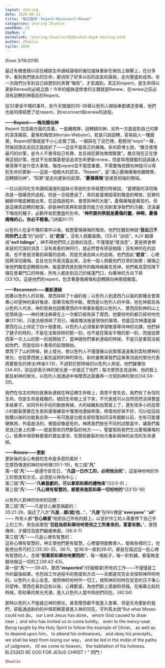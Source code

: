 ```yaml
---
layout: sharing
date: 2020-06-11
title: "每日靈修：Repent—Reconnect—Renew"
categories: sharing Zhuolin
weekNum: 23
dayNum: 4
permalink: /sharing/zhuolin/2020/wk23-day4-sharing.html
author: Zhuolin
cycle: 2020
---
```

(from 3/19/2018)

最近有機會跟以前在網路生命讀經論壇的幾位姐妹重新在微信上聯繫上，在分享中，看到我們彼此的生命，都消除了好多以前的血氣和躁戾，走向豐盛和成熟。有一次我們分享到自己經歷到的真實“悔改”，才意識到，真正的repent，是生命得以更新Renew的必經之路！今年的姐妹退修會的主題就是Renew，在renew之前必須有迴轉到神面前的Repent。  

從32章金牛犢的事件，到今天閱讀的35-36章以色列人開始奉獻建造會幕，他們也是同樣經歷了從repent，到reconnect和renew的過程。  

**——Repent——悔改歸向神**  
Repent 包含兩方面的含義，一是離開罪，迴轉歸向神，另外一方面是對自己的罪的深深痛惡、憂傷和悔恨(Merrian-Webster)。若是只說迴轉，容易給人一種錯覺，Repent好像就是不小心走錯了路，一腳踩在了泥巴裡，輕輕地“oops”一聲，然後回頭去走回正路就好了——這並不是真正的痛悔。宋尚節博士說，“撒旦使用最巧的計策，是令人不覺得自己有罪，並且視犯罪為無關緊要”。撒旦現在正在使用這個計策，他並不去抵擋基督徒追求生命更新renew，但是常用甜蜜的話語讓人覺得罪不是什麼大事情，悔改repent並不那麼重要，不需要悔改歸向神就可以得到生命的更新——這是一個極大的謊言。“Repent”，是“滿心憂傷痛悔地離開罪，迴轉歸向神”。“知罪”是走向更新的起頭，“**憂傷痛悔**”是接受祝福的開端。  

一位以前同在生命讀經論壇的姐妹分享她的生命經歷的時候說，“靈裡面的深切悔改是一個痛苦的過程。但是一旦經歷過了，真的是靈裡面得到徹底的釋放，從罪的綑綁中徹底解脫出來，在這個過程中，會感到神的大能”。憂傷痛悔是痛苦的，但是這痛苦迴轉的眼淚，卻是神的恩典和慈愛的能力在洗刷潔淨我們的污穢。流淚灑下悔改的種子，必歡呼收割豐盛的生命。“**神所要的祭就是憂傷的靈，神啊，憂傷痛悔的心，你必不輕看。**”(詩篇51:17)  

以色列人在金牛犢的事件以後，經歷憂傷痛悔的悔改。他們在聽到神說“**我自己不同你們上去**”的“凶信”，就“**悲哀**”，沒有人佩戴裝飾。(33:4) “凶信”，KJV 翻譯成“**evil tidings**”，神不與他們同上迦南的消息，不僅僅是“壞消息”，更是將會帶來惡的咒詛的消息；沒有美善的神同行，就必然會有邪惡相隨；沒有神同在的迦南，也不會是流著奶與蜜的迦南，而是充滿血與火的迦南。他們因此“**悲哀**”，心裡因罪深切痛悔，並且也在外面流露出來，沒有一個人佩戴他們日常的妝飾；痛悔之後他們願意迴轉歸向神，每當摩西進到營外的臨時帳幕去見神，他們看見雲柱降下擋在會幕門口的時候，所有人都走到自己的帳篷門口，向著神的方向下拜(33:10)。這是他們的repent，包含著憂傷痛悔和迴轉歸向神兩個層面。  

**——Reconnect——重新連結**  
因著以色列人的背叛，摩西摔碎了十誡約板；以色列人到達西乃以後的那種全會眾專心仰望神的美好敬虔，因著背叛而中斷。摩西是以色列人的中保，他在神面前為以色列人代求，神的恩典也因著摩西的中保重新臨到以色列人，摩西回到神的山上從頭來過——神的律法典章在上一次都已經告訴了摩西，他要吩咐的都已經吩咐完畢(31:18)，只是法板摔碎了而已，補兩塊法板是很快的事情，但是這次神還是讓摩西在山上待足了四十個晝夜。以色列人必須重新學習敬虔等待神的功課，他們掉了鏈子的時刻，不是在法板摔碎的那一刻，也不是在築金牛犢的那一刻，而是從摩西第一次上山的那一刻就開始了。當神跟他們重新連結的時候，不是只是重寫法板給他們，而是從四十晝夜的起頭開始。  
摩西下了山的時候，臉上發光，使以色列人不僅僅像以前那樣遠遠看到雲柱裡神的榮光，也從摩西臉上看到返照的神的榮光，新約裏教導我們這漸漸消逝的榮光代表將要廢去的律法(林後3:13)，不過對於那時候的以色列人來說，他們雖懼怕(34:40)，卻這卻表示神的榮光進一步接近了他們；每次摩西去見過神，他的臉上都反射神的榮光，以色列人就通過中保摩西近距離再一次見到神的榮光(34:34-35)。  

我們在信主的時刻就重新連結在神這棵生命樹上，救恩不會失去，我們有了永恆的生命。但是生命是複雜的，植回生命樹上活下來，不代表就可以自然而然活得豐盛多結果子。如同外科手術的斷肢再植，大的組織和血管接上了，還有很多小的血管小的斷裂需要在生長和康復練習中慢慢地連結修復，修復地好與不好，可以從這段肢體以後的功能看出來——有可能是功能全部恢復如同沒有截斷以前，也有可能僵硬無用，外面是活的，裡面卻像是死的。神將我們放在不同的試驗當中，讓我們看見自己身上的罪——就是那些仍然斷裂的地方——，聖靈幫助我們生出憂傷痛悔的心，依靠中保耶穌基督的寶血潔淨，在那些斷裂的地方重新與神的永恆的生命連結。  

**——Renew——更新**  
更新後的全心奉獻的生命是多麼的美好！  
在摩西傳達的神的吩咐裡(35:1-19)，有三個“**凡**”  
第一個“**凡**”——是遵守安息日，“**凡這一日作工的，必把他治死**”，這是神吩咐的作工的態度和方式，必須是以神為中心；  
第二個“**凡**”——“**凡樂意獻的，可以拿耶和華的禮物來**”(33:5-9)；  
第三個“**凡**”——“**凡心裡有智慧的，都要來做耶和華一切吩咐的**”(33:10-19)  

以色列人對神的吩咐的回應：  
第二個“**凡**”——凡是甘心樂意捐獻的：  
35:21-29，描述了八次“**凡是...都/就/也**...”，“**凡是**”在NIV裡是“**everyone**” “**all**” —— 所有人都“**甘心樂意**”地把自己所有的獻上，以至於作工的人需要停下自己手上的工作，來告訴摩西“**百姓為耶和華吩咐使用之工所拿來的，富富有餘。**”，摩西傳命，才攔住百姓們繼續奉獻。(36:3-7)  
第三個“**凡**”——凡是心裡有智慧的：  
這些心裡有智慧的，神又使他們更有智慧，心裡靈明能教導人，能做各樣的工，也能想出奇巧的工(35:30-35，36:1)。從36:8一直到39:41，都是在描述這一批心裡有智慧的人，怎樣“**照著耶和華吩咐摩西的**”，每一塊板子，每一針刺繡，都毫無差錯地做這一切的工(39:42-43)。  
第一個“**凡**”——39:43，摩西“**inspected**”(仔細檢查)所有的工作——不僅僅是工作的最後結果，也包括工作過程中的態度和方式——全都是完完全全按照神所吩咐的。以色列人全心全意，按照神的吩咐作一切工，按照神的吩咐在安息的日子專心仰望神，摩西在看到這些以後，心裡歡喜，為他們獻上感謝和祝福。在帳幕立起的時候，耶和華的榮光充滿，進入以色列人當中與他們同在。(40:34)  

那時以色列人不能接近神的榮光，甚至摩西都不能進入會幕，但是生命更新的我們，卻能通過新約的中保耶穌基督進入神的同在。亨利馬太說“But what Moses could not do， our Lord Jesus has done， whom God caused to draw near； and who has invited us to come boldly， even to the mercy-seat. Being taught by the Holy Spirit to follow the example of Christ， as well as to depend upon him， to attend his ordinances， and obey his precepts， we shall be kept from losing our way， and be led in the midst of the paths of judgment， till we come to heaven， the habitation of his holiness. BLESSED BE GOD FOR JESUS CHRIST！” 阿門！  

`Zhuolin`  
